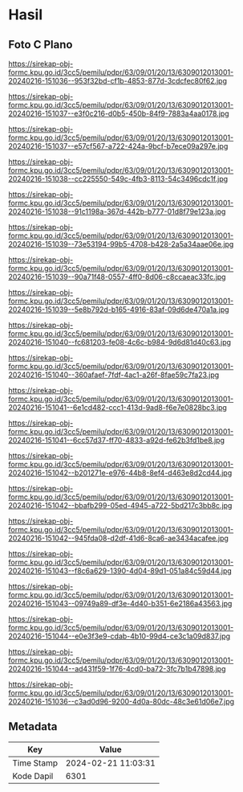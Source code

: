 # Hasil

## Foto C Plano

https://sirekap-obj-formc.kpu.go.id/3cc5/pemilu/pdpr/63/09/01/20/13/6309012013001-20240216-151036--953f32bd-cf1b-4853-877d-3cdcfec80f62.jpg

https://sirekap-obj-formc.kpu.go.id/3cc5/pemilu/pdpr/63/09/01/20/13/6309012013001-20240216-151037--e3f0c216-d0b5-450b-84f9-7883a4aa0178.jpg

https://sirekap-obj-formc.kpu.go.id/3cc5/pemilu/pdpr/63/09/01/20/13/6309012013001-20240216-151037--e57cf567-a722-424a-9bcf-b7ece09a297e.jpg

https://sirekap-obj-formc.kpu.go.id/3cc5/pemilu/pdpr/63/09/01/20/13/6309012013001-20240216-151038--cc225550-549c-4fb3-8113-54c3496cdc1f.jpg

https://sirekap-obj-formc.kpu.go.id/3cc5/pemilu/pdpr/63/09/01/20/13/6309012013001-20240216-151038--91c1198a-367d-442b-b777-01d8f79e123a.jpg

https://sirekap-obj-formc.kpu.go.id/3cc5/pemilu/pdpr/63/09/01/20/13/6309012013001-20240216-151039--73e53194-99b5-4708-b428-2a5a34aae06e.jpg

https://sirekap-obj-formc.kpu.go.id/3cc5/pemilu/pdpr/63/09/01/20/13/6309012013001-20240216-151039--90a71f48-0557-4ff0-8d06-c8ccaeac33fc.jpg

https://sirekap-obj-formc.kpu.go.id/3cc5/pemilu/pdpr/63/09/01/20/13/6309012013001-20240216-151039--5e8b792d-b165-4916-83af-09d6de470a1a.jpg

https://sirekap-obj-formc.kpu.go.id/3cc5/pemilu/pdpr/63/09/01/20/13/6309012013001-20240216-151040--fc681203-fe08-4c6c-b984-9d6d81d40c63.jpg

https://sirekap-obj-formc.kpu.go.id/3cc5/pemilu/pdpr/63/09/01/20/13/6309012013001-20240216-151040--360afaef-7fdf-4ac1-a26f-8fae59c7fa23.jpg

https://sirekap-obj-formc.kpu.go.id/3cc5/pemilu/pdpr/63/09/01/20/13/6309012013001-20240216-151041--6e1cd482-ccc1-413d-9ad8-f6e7e0828bc3.jpg

https://sirekap-obj-formc.kpu.go.id/3cc5/pemilu/pdpr/63/09/01/20/13/6309012013001-20240216-151041--6cc57d37-ff70-4833-a92d-fe62b3fd1be8.jpg

https://sirekap-obj-formc.kpu.go.id/3cc5/pemilu/pdpr/63/09/01/20/13/6309012013001-20240216-151042--b201271e-e976-44b8-8ef4-d463e8d2cd44.jpg

https://sirekap-obj-formc.kpu.go.id/3cc5/pemilu/pdpr/63/09/01/20/13/6309012013001-20240216-151042--bbafb299-05ed-4945-a722-5bd217c3bb8c.jpg

https://sirekap-obj-formc.kpu.go.id/3cc5/pemilu/pdpr/63/09/01/20/13/6309012013001-20240216-151042--945fda08-d2df-41d6-8ca6-ae3434acafee.jpg

https://sirekap-obj-formc.kpu.go.id/3cc5/pemilu/pdpr/63/09/01/20/13/6309012013001-20240216-151043--f8c6a629-1390-4d04-89d1-051a84c59d44.jpg

https://sirekap-obj-formc.kpu.go.id/3cc5/pemilu/pdpr/63/09/01/20/13/6309012013001-20240216-151043--09749a89-df3e-4d40-b351-6e2186a43563.jpg

https://sirekap-obj-formc.kpu.go.id/3cc5/pemilu/pdpr/63/09/01/20/13/6309012013001-20240216-151044--e0e3f3e9-cdab-4b10-99d4-ce3c1a09d837.jpg

https://sirekap-obj-formc.kpu.go.id/3cc5/pemilu/pdpr/63/09/01/20/13/6309012013001-20240216-151044--ad431f59-1f76-4cd0-ba72-3fc7b1b47898.jpg

https://sirekap-obj-formc.kpu.go.id/3cc5/pemilu/pdpr/63/09/01/20/13/6309012013001-20240216-151036--c3ad0d96-9200-4d0a-80dc-48c3e61d06e7.jpg


## Metadata

| Key        | Value               |
| ---------- | ------------------- |
| Time Stamp | 2024-02-21 11:03:31 |
| Kode Dapil | 6301                |



